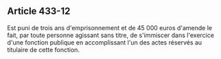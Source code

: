 Article 433-12
----
Est puni de trois ans d'emprisonnement et de 45 000 euros d'amende le fait, par
toute personne agissant sans titre, de s'immiscer dans l'exercice d'une fonction
publique en accomplissant l'un des actes réservés au titulaire de cette
fonction.
